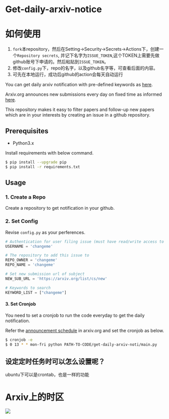 # Get-daily-arxiv-notice

# 如何使用
1. `fork`本repository，然后在Setting->Security->Secrets->Actions下，创建一个`Repository secrets`, 并记下名字为`ISSUE_TOKEN`,这个TOKEN上需要先做github账号下申请的。然后粘贴到`ISSUE_TOKEN`。
2. 修改`config.py`下，repo的名字，以及github名字等，可查看后面的内容。
3. 可先在本地运行，成功后github的action会每天自动运行

You can get daily arxiv notification with pre-defined keywords as [here](https://github.com/zhuhu00/arxiv-daily-notice/issues).

Arxiv.org announces new submissions every day on fixed time as informed [here](https://arxiv.org/help/submit).

This repository makes it easy to filter papers and follow-up new papers which are in your interests by creating an issue in a github repository.


## Prerequisites

- Python3.x

Install requirements with below command.

```bash
$ pip install --upgrade pip
$ pip install -r requirements.txt
```

## Usage

### 1. Create a Repo

Create a repository to get notification in your github.

### 2. Set Config

Revise `config.py` as your perferences.

```python
# Authentication for user filing issue (must have read/write access to repository to add issue to)
USERNAME = 'changeme'

# The repository to add this issue to
REPO_OWNER = 'changeme'
REPO_NAME = 'changeme'

# Set new submission url of subject
NEW_SUB_URL = 'https://arxiv.org/list/cs/new'

# Keywords to search
KEYWORD_LIST = ["changeme"]
```

#### 3. Set Cronjob

You need to set a cronjob to run the code everyday to get the daily notification.

Refer the [announcement schedule](https://arxiv.org/help/submit) in arxiv.org and set the cronjob as below.

```bash
$ cronjob -e
$ 0 13 * * mon-fri python PATH-TO-CODE/get-daily-arxiv-noti/main.py
```

## 设定定时任务时可以怎么设置呢？

ubuntu下可以是crontab，也是一样的功能

# Arxiv上的时区

![](https://gitee.com/zhuhu00/img/raw/master/2021-10/20210606092857.png)
